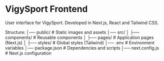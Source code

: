 # VigySport Frontend
User interface for VigySport. Developed in Next.js, React and Tailwind CSS.

Structure:
│── public/            # Static images and assets
│── src/
│ ├── components/      # Reusable components
│ ├── pages/           # Application pages (Next.js)
│ ├── styles/          # Global styles (Tailwind)
│── .env               # Environment variables
│── package.json       # Dependencies and scripts
│── next.config.js     # Next.js configuration
